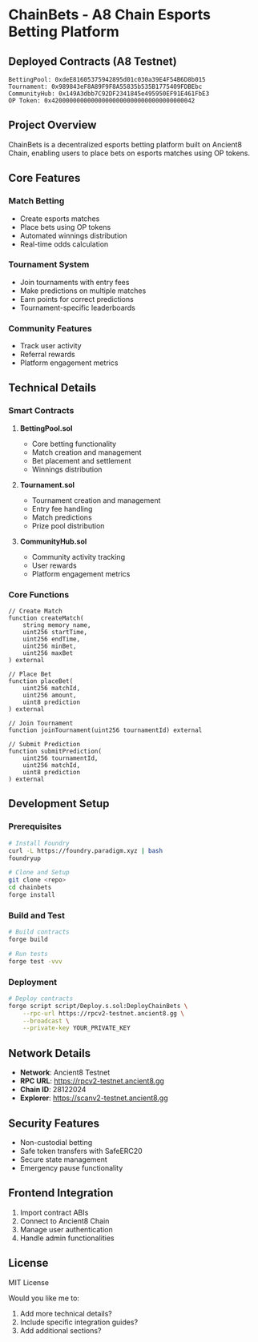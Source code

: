 # ChainBets - A8 Chain Esports Betting Platform

## Deployed Contracts (A8 Testnet)
```
BettingPool: 0xdeE81605375942895d01c030a39E4F54B6D8b015
Tournament: 0x989843eF8A89F9F8A55835b535B1775409FDBEbc
CommunityHub: 0x149A3dbb7C92DF2341845e495950EF91E461FbE3
OP Token: 0x4200000000000000000000000000000000000042
```

## Project Overview
ChainBets is a decentralized esports betting platform built on Ancient8 Chain, enabling users to place bets on esports matches using OP tokens.

## Core Features

### Match Betting
- Create esports matches
- Place bets using OP tokens
- Automated winnings distribution
- Real-time odds calculation

### Tournament System
- Join tournaments with entry fees
- Make predictions on multiple matches
- Earn points for correct predictions
- Tournament-specific leaderboards

### Community Features
- Track user activity
- Referral rewards
- Platform engagement metrics

## Technical Details

### Smart Contracts
1. **BettingPool.sol**
   - Core betting functionality
   - Match creation and management
   - Bet placement and settlement
   - Winnings distribution

2. **Tournament.sol**
   - Tournament creation and management
   - Entry fee handling
   - Match predictions
   - Prize pool distribution

3. **CommunityHub.sol**
   - Community activity tracking
   - User rewards
   - Platform engagement metrics

### Core Functions

```solidity
// Create Match
function createMatch(
    string memory name,
    uint256 startTime,
    uint256 endTime,
    uint256 minBet,
    uint256 maxBet
) external

// Place Bet
function placeBet(
    uint256 matchId,
    uint256 amount,
    uint8 prediction
) external

// Join Tournament
function joinTournament(uint256 tournamentId) external

// Submit Prediction
function submitPrediction(
    uint256 tournamentId,
    uint256 matchId,
    uint8 prediction
) external
```

## Development Setup

### Prerequisites
```bash
# Install Foundry
curl -L https://foundry.paradigm.xyz | bash
foundryup

# Clone and Setup
git clone <repo>
cd chainbets
forge install
```

### Build and Test
```bash
# Build contracts
forge build

# Run tests
forge test -vvv
```

### Deployment
```bash
# Deploy contracts
forge script script/Deploy.s.sol:DeployChainBets \
    --rpc-url https://rpcv2-testnet.ancient8.gg \
    --broadcast \
    --private-key YOUR_PRIVATE_KEY
```

## Network Details
- **Network**: Ancient8 Testnet
- **RPC URL**: https://rpcv2-testnet.ancient8.gg
- **Chain ID**: 28122024
- **Explorer**: https://scanv2-testnet.ancient8.gg

## Security Features
- Non-custodial betting
- Safe token transfers with SafeERC20
- Secure state management
- Emergency pause functionality

## Frontend Integration
1. Import contract ABIs
2. Connect to Ancient8 Chain
3. Manage user authentication
4. Handle admin functionalities

## License
MIT License

Would you like me to:
1. Add more technical details?
2. Include specific integration guides?
3. Add additional sections?
